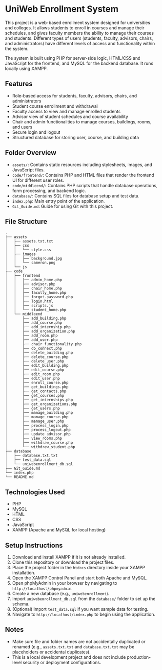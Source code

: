 # UniWeb Enrollment System

This project is a web-based enrollment system designed for universities and colleges. It allows students to enroll in courses and manage their schedules, and gives faculty members the ability to manage their courses and students. Different types of users (students, faculty, advisors, chairs, and administrators) have different levels of access and functionality within the system.

The system is built using PHP for server-side logic, HTML/CSS and JavaScript for the frontend, and MySQL for the backend database. It runs locally using XAMPP.

## Features

- Role-based access for students, faculty, advisors, chairs, and administrators
- Student course enrollment and withdrawal
- Faculty access to view and manage enrolled students
- Advisor view of student schedules and course availability
- Chair and admin functionalities to manage courses, buildings, rooms, and users
- Secure login and logout
- Structured database for storing user, course, and building data

## Folder Overview

- `assets/`: Contains static resources including stylesheets, images, and JavaScript files.
- `code/frontend/`: Contains PHP and HTML files that render the frontend UI for different user roles.
- `code/middleend/`: Contains PHP scripts that handle database operations, form processing, and backend logic.
- `database/`: Contains SQL files for database setup and test data.
- `index.php`: Main entry point of the application.
- `Git_Guide.md`: Guide for using Git with this project.

## File Structure

```plaintext
.
├── assets
│   ├── assets.txt.txt
│   ├── css
│   │   └── style.css
│   ├── images
│   │   ├── background.jpg
│   │   └── cameron.png
│   └── js
├── code
│   ├── frontend
│   │   ├── admin_home.php
│   │   ├── advisor.php
│   │   ├── chair_home.php
│   │   ├── faculty_home.php
│   │   ├── forgot-password.php
│   │   ├── login.html
│   │   ├── scripts.js
│   │   └── student_home.php
│   └── middleend
│       ├── add_building.php
│       ├── add_course.php
│       ├── add_internship.php
│       ├── add_organization.php
│       ├── add_room.php
│       ├── add_user.php
│       ├── chair_functionality.php
│       ├── db_connect.php
│       ├── delete_building.php
│       ├── delete_course.php
│       ├── delete_user.php
│       ├── edit_building.php
│       ├── edit_course.php
│       ├── edit_room.php
│       ├── edit_user.php
│       ├── enroll_course.php
│       ├── get_buildings.php
│       ├── get_contacts.php
│       ├── get_courses.php
│       ├── get_internships.php
│       ├── get_organizations.php
│       ├── get_users.php
│       ├── manage_building.php
│       ├── manage_course.php
│       ├── manage_user.php
│       ├── process_login.php
│       ├── process_logout.php
│       ├── update_advisor.php
│       ├── view_rooms.php
│       ├── withdraw_course.php
│       └── withdraw_student.php
├── database
│   ├── database.txt.txt
│   ├── test_data.sql
│   └── uniwebenrollment_db.sql
├── Git_Guide.md
└── index.php
└── README.md
```

## Technologies Used

- PHP
- MySQL
- HTML
- CSS
- JavaScript
- XAMPP (Apache and MySQL for local hosting)

## Setup Instructions

1. Download and install XAMPP if it is not already installed.
2. Clone this repository or download the project files.
3. Place the project folder in the `htdocs` directory inside your XAMPP installation.
4. Open the XAMPP Control Panel and start both Apache and MySQL.
5. Open phpMyAdmin in your browser by navigating to `http://localhost/phpmyadmin`.
6. Create a new database (e.g., `uniwebenrollment`).
7. Import `uniwebenrollment_db.sql` from the `database/` folder to set up the schema.
8. (Optional) Import `test_data.sql` if you want sample data for testing.
9. Navigate to `http://localhost/index.php` to begin using the application.

## Notes

- Make sure file and folder names are not accidentally duplicated or renamed (e.g., `assets.txt.txt` and `database.txt.txt` may be placeholders or accidental duplicates).
- This is a local development project and does not include production-level security or deployment configurations.
